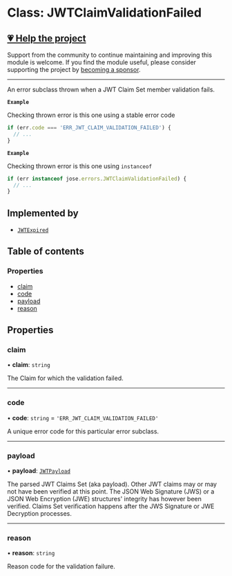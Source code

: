 # Class: JWTClaimValidationFailed

## [💗 Help the project](https://github.com/sponsors/panva)

Support from the community to continue maintaining and improving this module is welcome. If you find the module useful, please consider supporting the project by [becoming a sponsor](https://github.com/sponsors/panva).

---

An error subclass thrown when a JWT Claim Set member validation fails.

**`Example`**

Checking thrown error is this one using a stable error code

```js
if (err.code === 'ERR_JWT_CLAIM_VALIDATION_FAILED') {
  // ...
}
```

**`Example`**

Checking thrown error is this one using `instanceof`

```js
if (err instanceof jose.errors.JWTClaimValidationFailed) {
  // ...
}
```

## Implemented by

- [`JWTExpired`](util_errors.JWTExpired.md)

## Table of contents

### Properties

- [claim](util_errors.JWTClaimValidationFailed.md#claim)
- [code](util_errors.JWTClaimValidationFailed.md#code)
- [payload](util_errors.JWTClaimValidationFailed.md#payload)
- [reason](util_errors.JWTClaimValidationFailed.md#reason)

## Properties

### claim

• **claim**: `string`

The Claim for which the validation failed.

___

### code

• **code**: `string` = `'ERR_JWT_CLAIM_VALIDATION_FAILED'`

A unique error code for this particular error subclass.

___

### payload

• **payload**: [`JWTPayload`](../interfaces/types.JWTPayload.md)

The parsed JWT Claims Set (aka payload). Other JWT claims may or may not have been verified at
this point. The JSON Web Signature (JWS) or a JSON Web Encryption (JWE) structures' integrity
has however been verified. Claims Set verification happens after the JWS Signature or JWE
Decryption processes.

___

### reason

• **reason**: `string`

Reason code for the validation failure.
